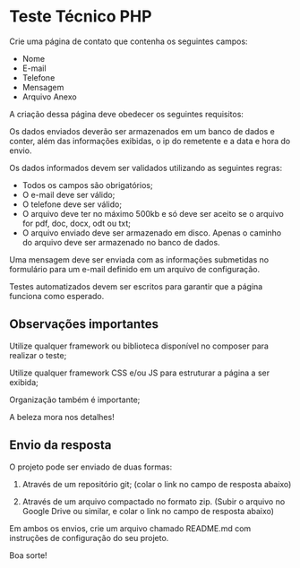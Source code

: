 # Teste Técnico PHP

Crie uma página de contato que contenha os seguintes campos:

- Nome
- E-mail
- Telefone
- Mensagem
- Arquivo Anexo

A criação dessa página deve obedecer os seguintes requisitos:

Os dados enviados deverão ser armazenados em um banco de dados e conter, além das informações exibidas, o ip do remetente e a data e hora do envio.

Os dados informados devem ser validados utilizando as seguintes regras:

- Todos os campos são obrigatórios;
- O e-mail deve ser válido;
- O telefone deve ser válido;
- O arquivo deve ter no máximo 500kb e só deve ser aceito se o arquivo for pdf, doc, docx, odt ou txt;
- O arquivo enviado deve ser armazenado em disco. Apenas o caminho do arquivo deve ser armazenado no banco de dados.

Uma mensagem deve ser enviada com as informações submetidas no formulário para um e-mail definido em um arquivo de configuração.

Testes automatizados devem ser escritos para garantir que a página funciona como esperado.

## Observações importantes

Utilize qualquer framework ou biblioteca disponível no composer para realizar o teste;

Utilize qualquer framework CSS e/ou JS para estruturar a página a ser exibida;

Organização também é importante;

A beleza mora nos detalhes!

## Envio da resposta

O projeto pode ser enviado de duas formas:

1. Através de um repositório git;
(colar o link no campo de resposta abaixo)

2. Através de um arquivo compactado no formato zip.
(Subir o arquivo no Google Drive ou similar, e colar o link no campo de resposta abaixo)

Em ambos os envios, crie um arquivo chamado README.md com instruções de configuração do seu projeto.

Boa sorte!
